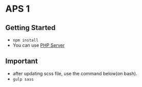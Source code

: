 # APS 1


## Getting Started
* `npm install`
* You can use [PHP Server](https://marketplace.visualstudio.com/items?itemName=brapifra.phpserver)

## Important
* after updating scss file, use the command below(on bash).
* `gulp sass`
 
 
 

